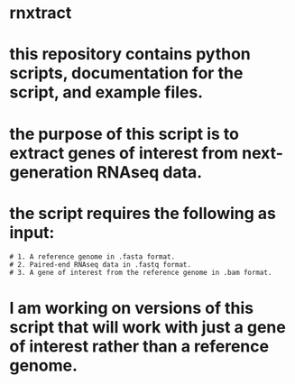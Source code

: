 # rnxtract

# this repository contains python scripts, documentation for the script, and example files.

# the purpose of this script is to extract genes of interest from next-generation RNAseq data.

# the script requires the following as input:

    # 1. A reference genome in .fasta format.
    # 2. Paired-end RNAseq data in .fastq format.
    # 3. A gene of interest from the reference genome in .bam format.
    
# I am working on versions of this script that will work with just a gene of interest rather than a reference genome.
